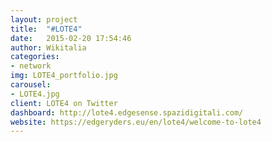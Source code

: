 ```yaml
---
layout: project
title:  "#LOTE4"
date:   2015-02-20 17:54:46
author: Wikitalia
categories:
- network
img: LOTE4_portfolio.jpg
carousel:
- LOTE4.jpg
client: LOTE4 on Twitter
dashboard: http://lote4.edgesense.spazidigitali.com/
website: https://edgeryders.eu/en/lote4/welcome-to-lote4
---
```

